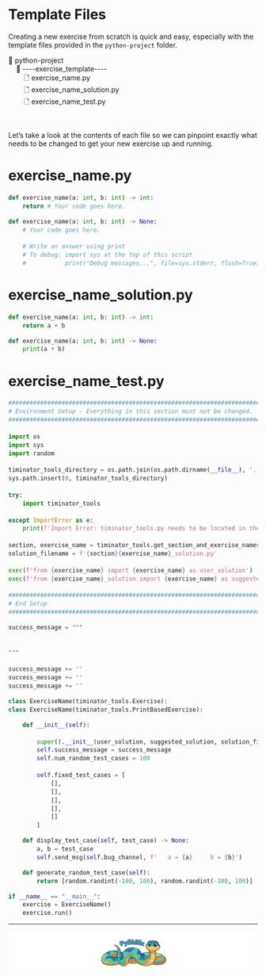 # Template Files

Creating a new exercise from scratch is quick and easy, especially with the template files provided in the `python-project` folder.

📂 python-project<BR>
&nbsp;&nbsp;&nbsp;&nbsp;📂 ----exercise_template----<BR>
&nbsp;&nbsp;&nbsp;&nbsp;&nbsp;&nbsp;&nbsp;&nbsp;🗋 exercise_name.py<BR>
&nbsp;&nbsp;&nbsp;&nbsp;&nbsp;&nbsp;&nbsp;&nbsp;🗋 exercise_name_solution.py<BR>
&nbsp;&nbsp;&nbsp;&nbsp;&nbsp;&nbsp;&nbsp;&nbsp;🗋 exercise_name_test.py<BR>

<BR>

Let’s take a look at the contents of each file so we can pinpoint exactly what needs to be changed to get your new exercise up and running.

# exercise_name.py

```python
def exercise_name(a: int, b: int) -> int:
    return # Your code goes here.
```

```python
def exercise_name(a: int, b: int) -> None:
    # Your code goes here.
    
    # Write an answer using print
    # To debug: import sys at the top of this script
    #           print("Debug messages...", file=sys.stderr, flush=True)
```

# exercise_name_solution.py

```python
def exercise_name(a: int, b: int) -> int:
    return a + b
```

```python
def exercise_name(a: int, b: int) -> None:
    print(a + b)
```

# exercise_name_test.py

```python
###############################################################################################################
# Environment Setup - Everything in this section must not be changed.
###############################################################################################################

import os
import sys
import random

timinator_tools_directory = os.path.join(os.path.dirname(__file__), '..', '..')
sys.path.insert(0, timinator_tools_directory)

try:
    import timinator_tools

except ImportError as e:
    print(f'Import Error: timinator_tools.py needs to be located in the root python-project directory.')

section, exercise_name = timinator_tools.get_section_and_exercise_names(__file__)
solution_filename = f'{section}{exercise_name}_solution.py'

exec(f'from {exercise_name} import {exercise_name} as user_solution')
exec(f'from {exercise_name}_solution import {exercise_name} as suggested_solution')

###############################################################################################################
# End Setup
###############################################################################################################
```

```python
success_message = """


"""

success_message += ''
success_message += ''
success_message += ''
```

```python
class ExerciseName(timinator_tools.Exercise):
class ExerciseName(timinator_tools.PrintBasedExercise):
```
    
```python
    def __init__(self):

        super().__init__(user_solution, suggested_solution, solution_filename)
        self.success_message = success_message
        self.num_random_test_cases = 100

        self.fixed_test_cases = [
            [],
            [],
            [],
            [],
            []
        ]
```

```python
    def display_test_case(self, test_case) -> None:
        a, b = test_case
        self.send_msg(self.bug_channel, f'   a = {a}     b = {b}')
```

```python
    def generate_random_test_case(self):
        return [random.randint(-100, 100), random.randint(-100, 100)]
```

```python
if __name__ == "__main__":
    exercise = ExerciseName()
    exercise.run()
```


************

[![Skillz Catalog](../../graphics/PySkillzFooter.png)](skillz-catalog)

